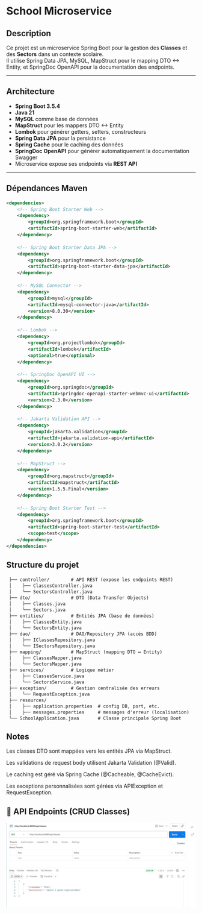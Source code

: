 # School Microservice

## Description
Ce projet est un microservice Spring Boot pour la gestion des **Classes** et des **Sectors** dans un contexte scolaire.  
Il utilise Spring Data JPA, MySQL, MapStruct pour le mapping DTO <-> Entity, et SpringDoc OpenAPI pour la documentation des endpoints.

---

## Architecture

- **Spring Boot 3.5.4**
- **Java 21**
- **MySQL** comme base de données
- **MapStruct** pour les mappers DTO <-> Entity
- **Lombok** pour générer getters, setters, constructeurs
- **Spring Data JPA** pour la persistance
- **Spring Cache** pour le caching des données
- **SpringDoc OpenAPI** pour générer automatiquement la documentation Swagger
- Microservice expose ses endpoints via **REST API**

---

## Dépendances Maven

```xml
<dependencies>
    <!-- Spring Boot Starter Web -->
    <dependency>
        <groupId>org.springframework.boot</groupId>
        <artifactId>spring-boot-starter-web</artifactId>
    </dependency>

    <!-- Spring Boot Starter Data JPA -->
    <dependency>
        <groupId>org.springframework.boot</groupId>
        <artifactId>spring-boot-starter-data-jpa</artifactId>
    </dependency>

    <!-- MySQL Connector -->
    <dependency>
        <groupId>mysql</groupId>
        <artifactId>mysql-connector-java</artifactId>
        <version>8.0.30</version>
    </dependency>

    <!-- Lombok -->
    <dependency>
        <groupId>org.projectlombok</groupId>
        <artifactId>lombok</artifactId>
        <optional>true</optional>
    </dependency>

    <!-- SpringDoc OpenAPI UI -->
    <dependency>
        <groupId>org.springdoc</groupId>
        <artifactId>springdoc-openapi-starter-webmvc-ui</artifactId>
        <version>2.3.0</version>
    </dependency>

    <!-- Jakarta Validation API -->
    <dependency>
        <groupId>jakarta.validation</groupId>
        <artifactId>jakarta.validation-api</artifactId>
        <version>3.0.2</version>
    </dependency>

    <!-- MapStruct -->
    <dependency>
        <groupId>org.mapstruct</groupId>
        <artifactId>mapstruct</artifactId>
        <version>1.5.5.Final</version>
    </dependency>

    <!-- Spring Boot Starter Test -->
    <dependency>
        <groupId>org.springframework.boot</groupId>
        <artifactId>spring-boot-starter-test</artifactId>
        <scope>test</scope>
    </dependency>
</dependencies>
```

## Structure du projet
```school/
 ├── controller/        # API REST (expose les endpoints REST)
 │    ├── ClassesController.java
 │    └── SectorsController.java
 ├── dto/               # DTO (Data Transfer Objects)
 │    ├── Classes.java
 │    └── Sectors.java
 ├── entities/          # Entités JPA (base de données)
 │    ├── ClassesEntity.java
 │    └── SectorsEntity.java
 ├── dao/               # DAO/Repository JPA (accès BDD)
 │    ├── IClassesRepository.java
 │    └── ISectorsRepository.java
 ├── mapping/           # MapStruct (mapping DTO ↔ Entity)
 │    ├── ClassesMapper.java
 │    └── SectorsMapper.java
 ├── services/          # Logique métier
 │    ├── ClassesService.java
 │    └── SectorsService.java
 ├── exception/         # Gestion centralisée des erreurs
 │    └── RequestException.java
 ├── resources/
 │    ├── application.properties  # config DB, port, etc.
 │    ├── messages.properties     # messages d'erreur (localisation)
 └── SchoolApplication.java       # Classe principale Spring Boot

```
## Notes

Les classes DTO sont mappées vers les entités JPA via MapStruct.

Les validations de request body utilisent Jakarta Validation (@Valid).

Le caching est géré via Spring Cache (@Cacheable, @CacheEvict).

Les exceptions personnalisées sont gérées via APIException et RequestException.

## 📡 API Endpoints (CRUD Classes)

<img src="Capture d’écran 2025-08-19 170257.jpg" alt="Capture Classes" width="600"/>

